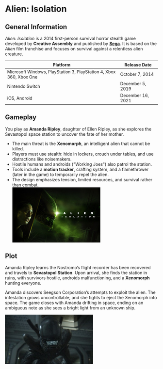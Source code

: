 # Alien: Isolation

## General Information
*Alien: Isolation* is a 2014 first-person survival horror stealth game developed by **Creative Assembly** and published by [**Sega**](https://www.sega.com/). It is based on the *Alien* film franchise and focuses on survival against a relentless alien creature.  

| Platform | Release Date |
|----------|--------------|
| Microsoft Windows, PlayStation 3, PlayStation 4, Xbox 360, Xbox One | October 7, 2014 |
| Nintendo Switch | December 5, 2019 |
| iOS, Android | December 16, 2021 |



## Gameplay
You play as **Amanda Ripley**, daughter of Ellen Ripley, as she explores the Sevastopol space station to uncover the fate of her mother.  

* The main threat is the **Xenomorph**, an intelligent alien that cannot be killed.  
* Players must use stealth: hide in lockers, crouch under tables, and use distractions like noisemakers.  
* Hostile humans and androids ("Working Joes") also patrol the station.  
* Tools include a **motion tracker**, crafting system, and a flamethrower (later in the game) to temporarily repel the alien.  
* The design emphasizes tension, limited resources, and survival rather than combat.\
![Alien: Isolation](../img/alien.jpg)
## Plot
Amanda Ripley learns the Nostromo’s flight recorder has been recovered and travels to **Sevastopol Station**. Upon arrival, she finds the station in ruins, with survivors hostile, androids malfunctioning, and a **Xenomorph** hunting everyone.  

Amanda discovers Seegson Corporation’s attempts to exploit the alien. The infestation grows uncontrollable, and she fights to eject the Xenomorph into space. The game closes with Amanda drifting in space, ending on an ambiguous note as she sees a bright light from an unknown ship. 

![Alien: Isolation](../img/alien2.jpg)



